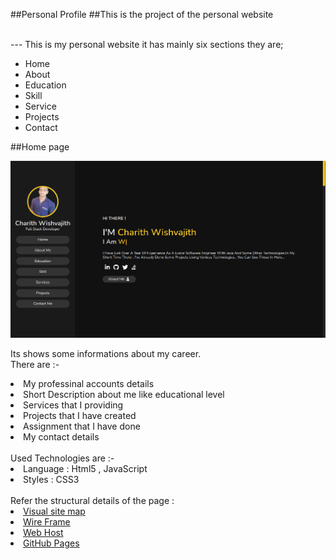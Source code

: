 ##Personal Profile
##This is the project of the personal website<br><br>

--- This is my personal website it has mainly six sections they are;
<ul>
    <li>Home</li>    
    <li>About</li>    
    <li>Education</li>    
    <li>Skill</li>    
    <li>Service</li>    
    <li>Projects</li>    
    <li>Contact</li>    
</ul>

##Home page

![Screenshot](assests/readmeImage/personalWeb.png)

Its shows some informations about my career.<br>
There are :-
 <li> My professinal accounts details  
 <li> Short Description about me like educational level  
 <li> Services that I providing  
 <li> Projects that I have created   
 <li> Assignment that I have done   
 <li> My contact details
 <br>  
 <br>
Used Technologies are :-
<br>
<li> Language : Html5 , JavaScript
<li> Styles : CSS3
<br>  
<br>
Refer the structural details of the page :
 <li> <a href="https://www.gloomaps.com/yiptnfbCbP">Visual site map</a></li>
 <li> <a href="https://wireframe.cc/EIh9IT">Wire Frame</a></li>
 <li> <a href="https://charithwishvajith.000webhostapp.com/">Web Host</a></li>
 <li> <a href="https://charith127.github.io/Personal_WebSite/">GitHub Pages</a></li>